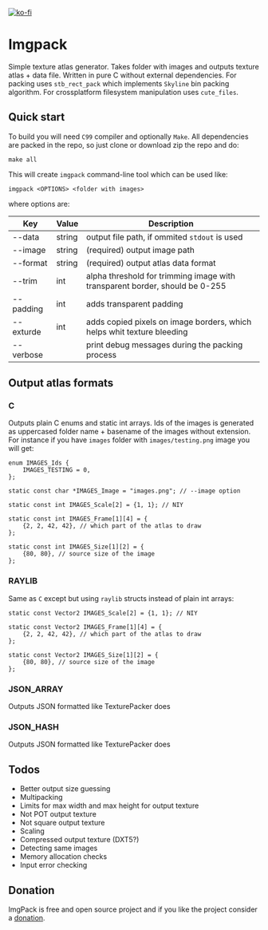 [![ko-fi](https://www.ko-fi.com/img/githubbutton_sm.svg)](https://ko-fi.com/V7V0VP6A)

Imgpack
=======

Simple texture atlas generator. Takes folder with images and outputs texture atlas + data file. Written in pure C without external dependencies. For packing uses `stb_rect_pack` which implements `Skyline` bin packing algorithm. For crossplatform filesystem manipulation uses `cute_files`.

Quick start
-----------

To build you will need `C99` compiler and optionally `Make`. All dependencies are packed in the repo, so just clone or download zip the repo and do:

```
make all
```

This will create `imgpack` command-line tool which can be used like:

```
imgpack <OPTIONS> <folder with images>
```

where options are:

| Key        | Value  | Description
|------------|--------|------------
| --data     | string | output file path, if ommited `stdout` is used
| --image    | string | (required) output image path
| --format   | string | (required) output atlas data format
| --trim     | int    | alpha threshold for trimming image with transparent border, should be 0-255
| --padding  | int    | adds transparent padding
| --exturde  | int    | adds copied pixels on image borders, which helps whit texture bleeding
| --verbose  |        | print debug messages during the packing process


Output atlas formats
--------------------

### C

Outputs plain C enums and static int arrays. Ids of the images is generated as uppercased folder name + basename of the images without extension. For instance if you have `images` folder with `images/testing.png` image you will get:

```
enum IMAGES_Ids {
	IMAGES_TESTING = 0,
};

static const char *IMAGES_Image = "images.png"; // --image option

static const int IMAGES_Scale[2] = {1, 1}; // NIY

static const int IMAGES_Frame[1][4] = {
	{2, 2, 42, 42}, // which part of the atlas to draw
};

static const int IMAGES_Size[1][2] = {
	{80, 80}, // source size of the image
};
```

### RAYLIB

Same as `C` except but using `raylib` structs instead of plain int arrays:

```
static const Vector2 IMAGES_Scale[2] = {1, 1}; // NIY

static const Vector2 IMAGES_Frame[1][4] = {
	{2, 2, 42, 42}, // which part of the atlas to draw
};

static const Vector2 IMAGES_Size[1][2] = {
	{80, 80}, // source size of the image
};
```

### JSON\_ARRAY

Outputs JSON formatted like TexturePacker does

### JSON\_HASH

Outputs JSON formatted like TexturePacker does


Todos
-----

* Better output size guessing
* Multipacking
* Limits for max width and max height for output texture
* Not POT output texture
* Not square output texture
* Scaling
* Compressed output texture (DXT5?)
* Detecting same images
* Memory allocation checks
* Input error checking

Donation
--------

ImgPack is free and open source project and if you like the project consider a [donation](https://ko-fi.com/V7V0VP6A).
